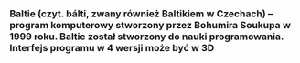<h3> Baltie (czyt. bálti, zwany również Baltikiem w Czechach) – program komputerowy stworzony przez Bohumira Soukupa w 1999 roku. Baltie został stworzony do nauki programowania. Interfejs programu w 4 wersji może być w 3D </h3>

